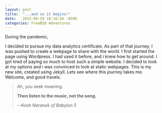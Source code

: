 ```yaml
---
layout: post
title:  "...and so it begins!"
date:   2025-08-29 18:16:56 -0500
categories: FreeBSD Adventures
---
```


During the pandemic, 

I decided to pursue my data analytics certificate. As part of that journey, I was pushed to create a webpage to share with the world. I first started the page using Wordpress. I had used it before, and i knew how to get around. I got tired of paying so much to host such a simple website. I decided to look at my options and i was convinced to look at static webpages. This is my new site, created using Jekyll. Lets see where this journey takes me. Welcome, and good travels.
>Ah, you seek meaning. 
>
>**Then listen to the music, not the song.**
>
>--*Kosh Naranek of Babylon 5*